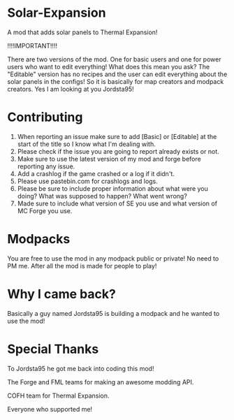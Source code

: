 Solar-Expansion
===============

A mod that adds solar panels to Thermal Expansion!

!!!!IMPORTANT!!!!

There are two versions of the mod. One for basic users and one for power users who want to edit everything!
What does this mean you ask? The "Editable" version has no recipes and the user can edit everything about the solar panels in the configs! So it is basically for map creators and modpack creators. Yes I am looking at you Jordsta95!

Contributing
===============

1. When reporting an issue make sure to add [Basic] or [Editable] at the start of the title so I know what I'm dealing with.
2. Please check if the issue you are going to report already exists or not.
3. Make sure to use the latest version of my mod and forge before reporting any issue.
4. Add a crashlog if the game crashed or a log if it didn't.
5. Please use pastebin.com for crashlogs and logs.
6. Please be sure to include proper information about what were you doing? What was supposed to happen? What went wrong?
7. Made sure to include what version of SE you use and what version of MC Forge you use.

Modpacks
===============

You are free to use the mod in any modpack public or private! No need to PM me.
After all the mod is made for people to play!

Why I came back?
===============

Basically a guy named Jordsta95 is building a modpack and he wanted to use the mod!

Special Thanks
===============

To Jordsta95 he got me back into coding this mod!

The Forge and FML teams for making an awesome modding API.

COFH team for Thermal Expansion.

Everyone who supported me!
